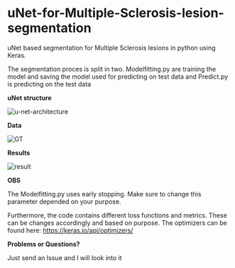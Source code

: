 # uNet-for-Multiple-Sclerosis-lesion-segmentation
uNet based segmentation for Multiple Sclerosis lesions in python using Keras. 

The segmentation proces is split in two. Modelfitting.py are training the model and saving the model used for predicting on test data and Predict.py is predicting on the test data

**uNet structure**

![u-net-architecture](https://user-images.githubusercontent.com/56428296/135151189-2b6ed199-bc25-4807-82d0-42c30aa4e5f1.png)

**Data**

![GT](https://user-images.githubusercontent.com/56428296/135148011-aa05fe06-50b4-43e3-a9f9-cc4d612c614d.PNG)

**Results**

![result](https://user-images.githubusercontent.com/56428296/135148021-978b5322-0b54-430f-a61e-7e39d0c39788.PNG)

**OBS**

The Modelfitting.py uses early stopping. Make sure to change this parameter depended on your purpose. 

Furthermore, the code contains different loss functions and metrics. These can be changes accordingly and based on purpose. The optimizers can be found here: https://keras.io/api/optimizers/   

**Problems or Questions?**

Just send an Issue and I will look into it 


